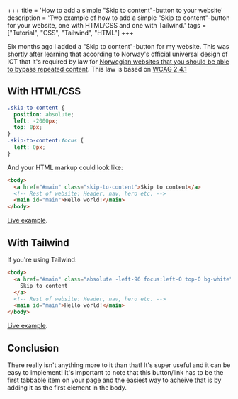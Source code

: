 +++
title = 'How to add a simple "Skip to content"-button to your website'
description = 'Two example of how to add a simple "Skip to content"-button for your website, one with HTML/CSS and one with Tailwind.'
tags = ["Tutorial", "CSS", "Tailwind", "HTML"]
+++

Six months ago I added a "Skip to content"-button for my website. This was
shortly after learning that according to Norway's official universal design of
ICT that it's required by law for [Norwegian websites that you should be able to
bypass repeated content][uutilsynet_law]. This law is based on [WCAG
2.4.1][wcag241]

## With HTML/CSS

```css
.skip-to-content {
  position: absolute;
  left: -2000px;
  top: 0px;
}
.skip-to-content:focus {
  left: 0px;
}
```

And your HTML markup could look like:

```html
<body>
  <a href="#main" class="skip-to-content">Skip to content</a>
  <!-- Rest of website: Header, nav, hero etc. -->
  <main id="main">Hello world!</main>
</body>
```

[Live example][example].

## With Tailwind

If you're using Tailwind:

```html
<body>
  <a href="#main" class="absolute -left-96 focus:left-0 top-0 bg-white">
    Skip to content
  </a>
  <!-- Rest of website: Header, nav, hero etc. -->
  <main id="main">Hello world!</main>
</body>
```

[Live example][example_tailwind].

## Conclusion

There really isn't anything more to it than that! It's super useful and it can
be easy to implement! It's important to note that this button/link has to be the
first tabbable item on your page and the easiest way to acheive that is by
adding it as the first element in the body.

[uutilsynet_law]:
  https://www.uutilsynet.no/wcag-standarden/241-hoppe-over-blokker-niva/103
[wcag241]: https://www.w3.org/WAI/WCAG21/quickref/?versions=2.0#bypass-blocks
[example]: /skip-to-content.html
[example_tailwind]: /skip-to-content-tailwind.html
